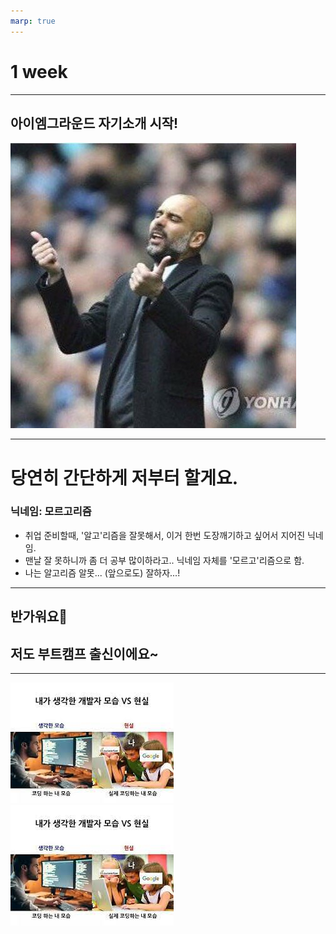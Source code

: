 ```yaml
---
marp: true
---
```


# 1 week

---

## 아이엠그라운드 자기소개 시작!

![center](../../../../attachments/2023-01-04-18-16-30.png)

---

# 당연히 간단하게 저부터 할게요.

### 닉네임: 모르고리즘

- 취업 준비할때, '알고'리즘을 잘못해서, 이거 한번 도장깨기하고 싶어서 지어진 닉네임.
- 맨날 잘 못하니까 좀 더 공부 많이하라고.. 닉네임 자체를 '모르고'리즘으로 함.
- 나는 알고리즘 알못... (앞으로도) 잘하자...!

---

## 반가워요👋

## 저도 부트캠프 출신이에요~

---

![bg](../../../../attachments/2023-01-04-18-35-40.png)
![bg](../../../../attachments/2023-01-04-18-35-40.png)

# <style>
